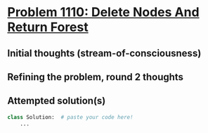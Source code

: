 # [Problem 1110: Delete Nodes And Return Forest](https://leetcode.com/problems/delete-nodes-and-return-forest/description/?envType=daily-question)

## Initial thoughts (stream-of-consciousness)

## Refining the problem, round 2 thoughts

## Attempted solution(s)
```python
class Solution:  # paste your code here!
    ...
```

